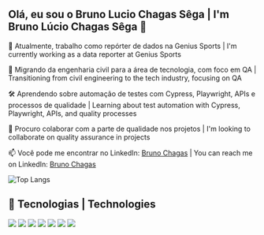 ## Olá, eu sou o Bruno Lucio Chagas Sêga | I'm Bruno Lúcio Chagas Sêga 👋

🔭 Atualmente, trabalho como repórter de dados na Genius Sports | I'm currently working as a data reporter at Genius Sports  

🔄 Migrando da engenharia civil para a área de tecnologia, com foco em QA | Transitioning from civil engineering to the tech industry, focusing on QA  

🛠️ Aprendendo sobre automação de testes com Cypress, Playwright, APIs e processos de qualidade | Learning about test automation with Cypress, Playwright, APIs, and quality processes  

👯 Procuro colaborar com a parte de qualidade nos projetos | I'm looking to collaborate on quality assurance in projects  

📫 Você pode me encontrar no LinkedIn: [Bruno Chagas](https://www.linkedin.com/in/bruno-chagas-s/) | You can reach me on LinkedIn: [Bruno Chagas](https://www.linkedin.com/in/bruno-chagas-s/)  

![Top Langs](https://github-readme-stats.vercel.app/api/top-langs/?username=Brunochdev&layout=compact)

## 🚀 Tecnologias | Technologies  

<p align="left">
  <img src="https://img.shields.io/badge/Python-3776AB?style=for-the-badge&logo=python&logoColor=white"/>
  <img src="https://img.shields.io/badge/JavaScript-F7DF1E?style=for-the-badge&logo=javascript&logoColor=black"/>
  <img src="https://img.shields.io/badge/TypeScript-3178C6?style=for-the-badge&logo=typescript&logoColor=white"/>
  <img src="https://img.shields.io/badge/Cypress-17202C?style=for-the-badge&logo=cypress&logoColor=white"/>
  <img src="https://img.shields.io/badge/Playwright-2EAD33?style=for-the-badge&logo=playwright&logoColor=white"/>
  <img src="https://img.shields.io/badge/API-005571?style=for-the-badge&logo=fastapi&logoColor=white"/>
  <img src="https://img.shields.io/badge/SQL-025E8C?style=for-the-badge&logo=database&logoColor=white"/>
</p>
